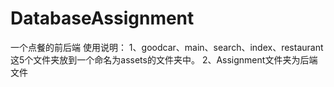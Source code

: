 # DatabaseAssignment
一个点餐的前后端
使用说明：
1、goodcar、main、search、index、restaurant这5个文件夹放到一个命名为assets的文件夹中。
2、Assignment文件夹为后端文件
